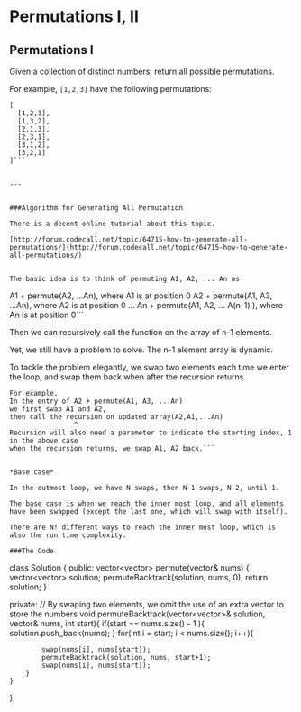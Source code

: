 # Permutations I, II

## Permutations I


Given a collection of distinct numbers, return all possible permutations.

For example,
```[1,2,3]``` have the following permutations:
```
[
  [1,2,3],
  [1,3,2],
  [2,1,3],
  [2,3,1],
  [3,1,2],
  [3,2,1]
]```


---


###Algorithm for Generating All Permutation

There is a decent online tutorial about this topic.

[http://forum.codecall.net/topic/64715-how-to-generate-all-permutations/](http://forum.codecall.net/topic/64715-how-to-generate-all-permutations/)


The basic idea is to think of permuting A1, A2, ... An as

```
A1 + permute(A2, ...An), where A1 is at position 0
A2 + permute(A1, A3, ...An), where A2 is at position 0
...
An + permute(A1, A2, ... A(n-1) ), where An is at position 0```

Then we can recursively call the function on the array of n-1 elements. 

Yet, we still have a problem to solve. The n-1 element array is dynamic.

To tackle the problem elegantly, we swap two elements each time we enter the loop, and swap them back when after the recursion returns.

```
For example. 
In the entry of A2 + permute(A1, A3, ...An) 
we first swap A1 and A2, 
then call the recursion on updated array(A2,A1,...An) 
                ^
Recursion will also need a parameter to indicate the starting index, 1 in the above case
when the recursion returns, we swap A1, A2 back.```


*Base case*

In the outmost loop, we have N swaps, then N-1 swaps, N-2, until 1. 

The base case is when we reach the inner most loop, and all elements have been swapped (except the last one, which will swap with itself).

There are N! different ways to reach the inner most loop, which is also the run time complexity.

###The Code

```
class Solution {
public:
    vector<vector<int>> permute(vector<int>& nums) {
        vector<vector<int>> solution;
        permuteBacktrack(solution, nums, 0);
        return solution;
    }
    
private:
    // By swaping two elements, we omit the use of an extra vector to store the numbers
    void permuteBacktrack(vector<vector<int>>& solution, vector<int>& nums, int start){
        if(start == nums.size() - 1 ){
            solution.push_back(nums);
        }
        for(int i = start; i < nums.size(); i++){
            
            swap(nums[i], nums[start]);
            permuteBacktrack(solution, nums, start+1);
            swap(nums[i], nums[start]);
        }
    }
};
```